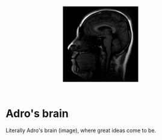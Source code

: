 <p align="center">
  <img style="padding: 25px" height="200" src="./docs/img/brain.jpeg">
</p>

# Adro's brain

Literally Adro's brain (image), where great ideas come to be.
